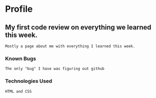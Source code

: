 # Profile
 ## My first code review on everything we learned this week.
    Mostly a page about me with everything I learned this week.
  ### Known Bugs
    The only "bug" I have was figuring out github
  ### Technologies Used
    HTML and CSS